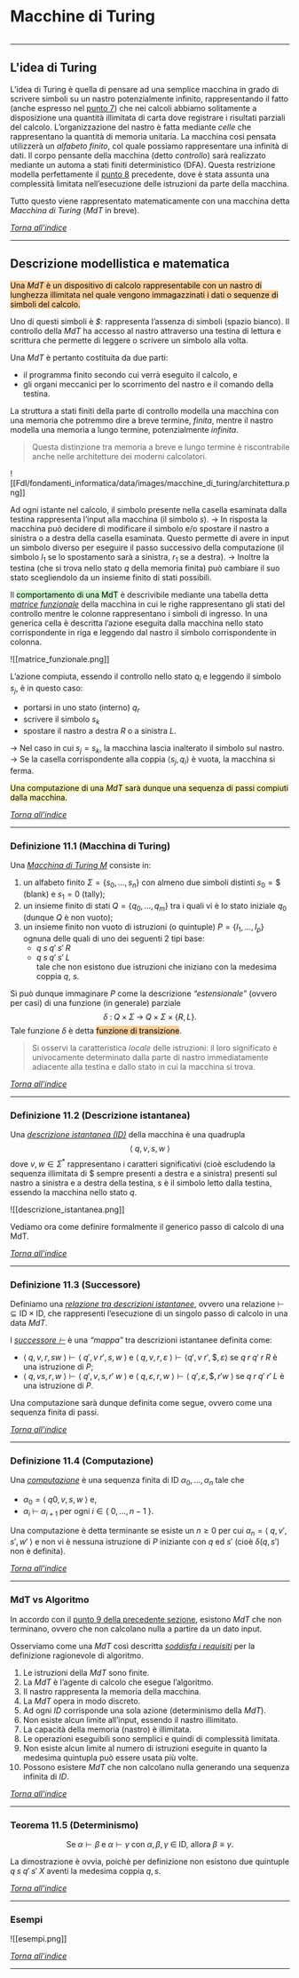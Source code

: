 # Macchine di Turing
```toc
```
---

## L'idea di Turing
L’idea di Turing è quella di pensare ad una semplice macchina in grado di scrivere simboli su un nastro potenzialmente infinito, rappresentando il fatto (anche espresso nel [punto 7](obsidian://open?vault=Uni&file=FdI%2Ffondamenti_informatica%2F07-notazione_di_algoritmo)) che nei calcoli abbiamo solitamente a disposizione una quantità illimitata di carta dove registrare i risultati parziali del calcolo. 
L’organizzazione del nastro è fatta mediante *celle* che rappresentano la quantità di memoria unitaria. La macchina così pensata utilizzerà un *alfabeto finito*, col quale possiamo rappresentare una infinità di dati. 
Il corpo pensante della macchina (detto *controllo*) sarà realizzato mediante un automa a stati finiti deterministico (DFA). Questa restrizione modella perfettamente il [punto 8](obsidian://open?vault=Uni&file=FdI%2Ffondamenti_informatica%2F07-notazione_di_algoritmo) precedente, dove è stata assunta una complessità limitata nell’esecuzione delle istruzioni da parte della macchina. 

Tutto questo viene rappresentato matematicamente con una macchina detta *Macchina di Turing* (*MdT* in breve).

[_Torna all'indice_](#macchine%20di%20turing)

---

## Descrizione modellistica e matematica
<mark style="background: #FFB86CA6;">Una *MdT* è un dispositivo di calcolo rappresentabile con un nastro di lunghezza illimitata nel quale vengono immagazzinati i dati o sequenze di simboli del calcolo. </mark>

Uno di questi simboli è *$*: rappresenta l’assenza di simboli (spazio bianco). 
Il controllo della *MdT* ha accesso al nastro attraverso una testina di lettura e scrittura che permette di leggere o scrivere un simbolo alla volta. 

Una *MdT* è pertanto costituita da due parti: 
- il programma finito secondo cui verrà eseguito il calcolo, e
- gli organi meccanici per lo scorrimento del nastro e il comando della testina. 

La struttura a stati finiti della parte di controllo modella una macchina con una memoria che potremmo dire a breve termine, *finita*, mentre il nastro modella una memoria a lungo termine, potenzialmente *infinita*. 

> Questa distinzione tra memoria a breve e lungo termine è riscontrabile anche nelle architetture dei moderni calcolatori.

![[FdI/fondamenti_informatica/data/images/macchine_di_turing/architettura.png]]

Ad ogni istante nel calcolo, il simbolo presente nella casella esaminata dalla testina rappresenta l’input alla macchina (il simbolo $s$). 
$\to$ In risposta la macchina può decidere di modificare il simbolo e/o spostare il nastro a sinistra o a destra della casella esaminata. Questo permette di avere in input un simbolo diverso per eseguire il passo successivo della computazione (il simbolo $l_1$ se lo spostamento sarà a sinistra, $r_1$ se a destra). 
$\to$ Inoltre la testina (che si trova nello stato $q$ della memoria finita) può cambiare il suo stato scegliendolo da un insieme finito di stati possibili.

Il <mark style="background: #BBFABBA6;">comportamento di una MdT</mark> è descrivibile mediante una tabella detta <i><u>matrice funzionale</u></i> della macchina in cui le righe rappresentano gli stati del controllo mentre le colonne rappresentano i simboli di ingresso. 
In una generica cella è descritta l’azione eseguita dalla macchina nello stato corrispondente in riga e leggendo dal nastro il simbolo corrispondente in colonna.

![[matrice_funzionale.png]]

L’azione compiuta, essendo il controllo nello stato $q_i$ e leggendo il simbolo $s_j$, è in questo caso:
- portarsi in uno stato (interno) $q_r$ 
- scrivere il simbolo $s_k$
- spostare il nastro a destra $R$ o a sinistra $L$.

$\to$ Nel caso in cui $s_j = s_k$, la macchina lascia inalterato il simbolo sul nastro. 
$\to$ Se la casella corrispondente alla coppia $⟨s_j, q_i⟩$ è vuota, la macchina si ferma. 

<mark style="background: #FFF3A3A6;">Una computazione di una <i>MdT</i> sarà dunque una sequenza di passi compiuti dalla macchina.</mark>

[_Torna all'indice_](#macchine%20di%20turing)

---

### Definizione 11.1 (Macchina di Turing)
Una <i><u>Macchina di Turing M</i></u> consiste in:
1. un alfabeto finito $Σ = \{s_0, ... , s_n\}$ con almeno due simboli distinti $s_0 = \$$ (blank) e $s_1 = 0$ (tally);
2. un insieme finito di stati $Q = \{q_0, . . . , q_m\}$ tra i quali vi è lo stato iniziale $q_0$ (dunque $Q$ è non vuoto);
3. un insieme finito non vuoto di istruzioni (o quintuple) $P = \{I_1 , . . . , I_p\}$ ognuna delle quali di uno dei seguenti 2 tipi base:
	- $q\;s\;q'\;s'\;R$
	- $q\;s\;q'\;s'\;L$  
    tale che non esistono due istruzioni che iniziano con la medesima coppia $q$, $s$.

Si può dunque immaginare $P$ come la descrizione *“estensionale”* (ovvero per casi) di una funzione (in generale) parziale 
$$
δ \;:\; Q\; ×\; Σ\; →\; Q\; ×\; Σ\; ×\; \{R, L\}.
$$
Tale funzione $δ$ è detta <mark style="background: #FFB86CA6;">funzione di transizione</mark>.

> Si osservi la caratteristica *locale* delle istruzioni: il loro significato è univocamente determinato dalla parte di nastro immediatamente adiacente alla testina e dallo stato in cui la macchina si trova.

[_Torna all'indice_](#macchine%20di%20turing)

---

### Definizione 11.2 (Descrizione istantanea)
Una <i><u>descrizione istantanea (ID)</i></u> della macchina è una quadrupla
$$
⟨\;q,v,s,w\;⟩
$$
dove $v, w ∈ Σ^*$ rappresentano i caratteri significativi (cioè escludendo la sequenza illimitata di $ sempre presenti a destra e a sinistra) presenti sul nastro a sinistra e a destra della testina, $s$ è il simbolo letto dalla testina, essendo la macchina nello stato $q$.

![[descrizione_istantanea.png]]

Vediamo ora come definire formalmente il generico passo di calcolo di una MdT.

[_Torna all'indice_](#macchine%20di%20turing)

---

### Definizione 11.3 (Successore)
Definiamo una <i><u>relazione tra descrizioni istantanee</i></u>, ovvero una relazione $⊢\; ⊆ \text{ID}\; ×\; \text{ID},$ che rappresenti l’esecuzione di un singolo passo di calcolo in una data *MdT*.

l <i><u>successore ⊢</i></u> è una *“mappa”* tra descrizioni istantanee definita come:
- $⟨\;q,v,r,s w\;⟩ ⊢ ⟨\;q',v\; r',s,w\;⟩$ e $⟨\;q,v,r,ε\;⟩ ⊢ ⟨q',v\; r',\$,ε⟩$ se $q\;r\;q'\;r\;R$ è una istruzione di $P$;
- $⟨\;q,v s,r,w\;⟩ ⊢ ⟨\;q',v,s,r'\; w\;⟩$ e $⟨\;q,ε,r,w\;⟩ ⊢ ⟨\;q',ε,\$,r'w\;⟩$ se $q\;r\;q'\;r'\;L$ è una istruzione di $P$.

Una computazione sarà dunque definita come segue, ovvero come una sequenza finita di passi.

[_Torna all'indice_](#macchine%20di%20turing)

---

### Definizione 11.4 (Computazione)
Una <i><u>computazione</i></u> è una sequenza finita di ID $\alpha_0 , ... , \alpha_n$ tale che
- $\alpha_0 = ⟨\;q0,v,s,w\;⟩$ e,  
- $\alpha_i \;⊢\; \alpha_{i+1} \;\text{per ogni}\; i ∈\{\;0,...,n−1\;\}$.

Una computazione è detta terminante se esiste un $n ≥ 0$ per cui $\alpha_n = ⟨\;q, v', s', w'\;⟩$ e non vi è nessuna istruzione di $P$ iniziante con $q$ ed $s'$ (cioè $δ(q, s')$ non è definita).

[_Torna all'indice_](#macchine%20di%20turing)

---

### MdT vs Algoritmo
In accordo con il [punto 9 della precedente sezione](obsidian://open?vault=Uni&file=FdI%2Ffondamenti_informatica%2F07-notazione_di_algoritmo), esistono *MdT* che non terminano, ovvero che non calcolano nulla a partire da un dato input.

Osserviamo come una *MdT* così descritta <i><u>soddisfa i requisiti</i></u> per la definizione ragionevole di algoritmo.
1. Le istruzioni della *MdT* sono finite.  
2. La *MdT* è l’agente di calcolo che esegue l’algoritmo.  
3. Il nastro rappresenta la memoria della macchina.  
4. La *MdT* opera in modo discreto.  
5. Ad ogni *ID* corrisponde una sola azione (determinismo della *MdT*).  
6. Non esiste alcun limite all’input, essendo il nastro illimitato.  
7. La capacità della memoria (nastro) è illimitata.  
8. Le operazioni eseguibili sono semplici e quindi di complessità limitata. 
9. Non esiste alcun limite al numero di istruzioni eseguite in quanto la medesima quintupla può essere usata più volte.  
10. Possono esistere *MdT* che non calcolano nulla generando una sequenza infinita di *ID*.

[_Torna all'indice_](#macchine%20di%20turing)

---

### Teorema 11.5 (Determinismo)
$$
\text{Se} \; α ⊢ β \; \text{e} \; α ⊢ γ \; \text{con} \;α,β,γ\; ∈ \; \text{ID, allora}\; β ≡ γ.
$$

La dimostrazione è ovvia, poichè per definizione non esistono due quintuple $q\;s\;q'\;s'\;X$ aventi la medesima coppia $q, s$.

[_Torna all'indice_](#macchine%20di%20turing)

---

### Esempi
![[esempi.png]]

[_Torna all'indice_](#macchine%20di%20turing)

---